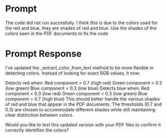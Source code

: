 # Prompt

The code did not run succesfully. I think this is due to the colors used for the red and blue, they are shades of red and blue. Use the shades of the colors seen in the PDF documents to fix the code

# Prompt Response

I've updated the _extract_color_from_text method to be more flexible in detecting colors. Instead of looking for exact RGB values, it now:

Detects red when:
Red component > 0.7 (high red)
Green component < 0.3 (low green)
Blue component < 0.3 (low blue)
Detects blue when:
Red component < 0.3 (low red)
Green component < 0.3 (low green)
Blue component > 0.7 (high blue)
This should better handle the various shades of red and blue that appear in the PDF documents. The thresholds (0.7 and 0.3) are chosen to accommodate different shades while still maintaining clear distinction between colors.

Would you like to test this updated version with your PDF files to confirm it correctly identifies the colors?